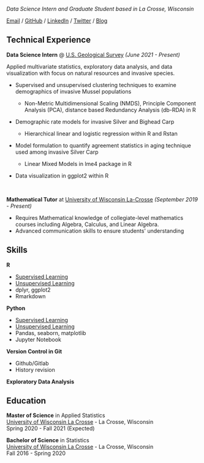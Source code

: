 _Data Science Intern and Graduate Student based in La Crosse, Wisconsin_

[Email](mailto:johnoliver616@yahoo.com) / [GitHub](https://github.com/oliverjohnw) / [LinkedIn](https://www.linkedin.com/in/john-oliver-76508519a/) / [Twitter](https://twitter.com/olliejay00) / [Blog](https://www.olliejay00.com/)

## Technical Experience

**Data Science Intern** @ [U.S. Geological Survey](https://www.usgs.gov/) _(June 2021 - Present)_ <br>

 Applied multivariate statistics, exploratory data analysis, and data visualization with focus on natural resources and invasive species. <br>

 - Supervised and unsupervised clustering techniques to examine demographics of invasive Mussel populations <br>
 
     * Non-Metric Multidimensional Scaling (NMDS), Principle Component Analysis (PCA), distance based Redundancy Analysis (db-RDA) in R 

 -  Demographic rate models for invasive Silver and Bighead Carp <br>
  
     - Hierarchical linear and logistic regression within R and Rstan

 -  Model formulation to quantify agreement statistics in aging technique used among invasive Silver Carp <br>

     - Linear Mixed Models in lme4 package in R

 - Data visualization in ggplot2 within R
 <br> 
 
**Mathematical Tutor** at [University of Wisconsin La-Crosse](https:https://www.uwlax.edu/) _(September 2019 - Present)_<br>
 - Requires Mathematical knowledge of collegiate-level mathematics courses including Algebra, Calculus, and Linear Algebra.
 - Advanced communication skills to ensure students' understanding

## Skills

**R**
 - [Supervised Learning](https://github.com/oliverjohnw/supervised-learning)
 - [Unsupervised Learning](https://github.com/oliverjohnw/unsupervised-learning)
 - dplyr, ggplot2
 - Rmarkdown
 

**Python**
 - [Supervised Learning](https://github.com/oliverjohnw/supervised-learning)
 - [Unsupervised Learning](https://github.com/oliverjohnw/unsupervised-learning)
 - Pandas, seaborn, matplotlib
 - Jupyter Notebook

**Version Control in Git**
 - Github/Gitlab
 - History revision

**Exploratory Data Analysis**


## Education

**Master of Science**  in Applied Statistics <br>
[University of Wisconsin La Crosse](https://www.uwlax.edu/grad/statistics/) - La Crosse, Wisconsin <br>
Spring 2020 - Fall 2021 (Expected)

**Bachelor of Science**  in Statistics <br>
[University of Wisconsin La Crosse](http://catalog.uwlax.edu/undergraduate/mathematics/statistics-bs/)  - La Crosse, Wisconsin <br>
Fall 2016 - Spring 2020 
